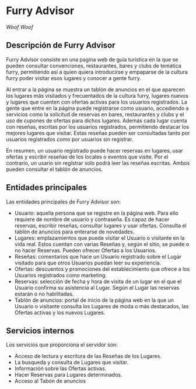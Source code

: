# Furry Advisor
*Woof Woof*

## Descripción de Furry Advisor ##
Furry Advisor consiste en una pagina web de guía turística en la que se pueden consultar convenciones, restaurantes, bares y clubs de temática furry, permitiendo así a quien quiera introducirse y empaparse de la cultura furry poder visitar esos lugares y conocer a gente furry.

Al entrar a la página se muestra un tablón de anuncios en el que aparecen los lugares más visitados y frecuentados de la cultura furry, lugares nuevos y lugares que cuenten con ofertas activas para los usuarios registrados.
La gente que entre en la página puede registrarse como usuario, accediendo a servicios como la solicitud de reservas en bares, restaurantes y clubs y el uso de cupones de ofertas para dichos lugares. Además cada lugar cuenta con reseñas, escritas por los usuarios registrados, permitiendo destacar los mejores lugares que visitar. Estas reseñas pueden ser consultadas tanto por usuarios registrados como por usuarios sin registrar.

En resumen, un usuario registrado puede hacer reservas en lugares, usar ofertas y escribir reseñas de los locales o eventos que visite. Por el contrario, un usario sin registrar solo podrá leer las reseñas escritas. Ambos pueden consultar el tablón de anuncios.

## Entidades principales ##
Las entidades principales de Furry Advisor son:
- Usuario: aquella persona que se registre en la página web. Para ello requiere de nombre de usuario y contraseña. Es capaz de hacer reservas, escribir reseñas, consultar lugares y usar ofertas. Consulta el tablón de anuncios para enterarse de novedades.
- Lugares: emplazamientos que puede visitar el Usuario o visitante en la vida real. Estos cuentan con varias Reseñas y, según el sitio, se puede o no hacer Reservas. Pueden ofrecer Ofertas a los Usuarios.
- Reseñas: comentarios que hace un Usuario registrado sobre el Lugar visitado para que otros Usuarios puedan leer su experiencia.
- Ofertas: descuentos y promociones del establecimiento que ofrece a los Usuarios registrados como marketing.
- Reservas: selección de fecha y hora de visita de un lugar en el que el Usuario confirma su asistencia al Lugar. Según el Lugar las reservas estarán o no habilitadas.
- Tablón de anuncios: portal de inicio de la página web en la que un Usuario o visitante consulta los Lugares de moda o más destacados, las Ofertas activas y los nuevos Lugares.

## Servicios internos ##
Los servicios que proporciona el servidor son:
- Acceso de lectura y escritura de las Reseñas de los Lugares.
- La busqueda y consulta de Lugares que visitar.
- Información sobre las Ofertas activas.
- Hacer Reservas para Lugares determinados.
- Acceso al Tabón de anuncios
